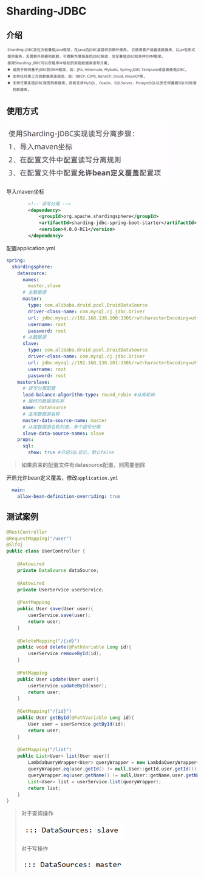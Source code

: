 # Sharding-JDBC

## 介绍

<img src="img/9.Sharding-JDBC/image-20230619225022440.png" alt="image-20230619225022440" style="zoom:50%;" />

## 使用方式

<img src="img/9.Sharding-JDBC/image-20230619225202962.png" alt="image-20230619225202962" style="zoom:80%;" />

导入maven坐标

```xml
        <!-- 读写分离 -->
        <dependency>
            <groupId>org.apache.shardingsphere</groupId>
            <artifactId>sharding-jdbc-spring-boot-starter</artifactId>
            <version>4.0.0-RC1</version>
        </dependency>
```

配置application.yml

```yaml
spring:
  shardingsphere:
    datasource:
      names:
        master,slave
      # 主数据源
      master:
        type: com.alibaba.druid.pool.DruidDataSource
        driver-class-name: com.mysql.cj.jdbc.Driver
        url: jdbc:mysql://192.168.138.100:3306/rw?characterEncoding=utf-8
        username: root
        password: root
      # 从数据源
      slave:
        type: com.alibaba.druid.pool.DruidDataSource
        driver-class-name: com.mysql.cj.jdbc.Driver
        url: jdbc:mysql://192.168.138.101:3306/rw?characterEncoding=utf-8
        username: root
        password: root
    masterslave:
      # 读写分离配置
      load-balance-algorithm-type: round_robin #从库轮询
      # 最终的数据源名称
      name: dataSource
      # 主库数据源名称
      master-data-source-name: master
      # 从库数据源名称列表，多个逗号分隔
      slave-data-source-names: slave
    props:
      sql:
        show: true #开启SQL显示，默认false
```

> 如果原来的配置文件有datasource配置，则需要删除

开启允许bean定义覆盖，修改`application.yml`

```yaml
  main:
    allow-bean-definition-overriding: true
```

## 测试案例

```java
@RestController
@RequestMapping("/user")
@Slf4j
public class UserController {

    @Autowired
    private DataSource dataSource;

    @Autowired
    private UserService userService;

    @PostMapping
    public User save(User user){
        userService.save(user);
        return user;
    }

    @DeleteMapping("/{id}")
    public void delete(@PathVariable Long id){
        userService.removeById(id);
    }

    @PutMapping
    public User update(User user){
        userService.updateById(user);
        return user;
    }

    @GetMapping("/{id}")
    public User getById(@PathVariable Long id){
        User user = userService.getById(id);
        return user;
    }

    @GetMapping("/list")
    public List<User> list(User user){
        LambdaQueryWrapper<User> queryWrapper = new LambdaQueryWrapper<>();
        queryWrapper.eq(user.getId() != null,User::getId,user.getId());
        queryWrapper.eq(user.getName() != null,User::getName,user.getName());
        List<User> list = userService.list(queryWrapper);
        return list;
    }
}
```

> 对于查询操作
>
> <img src="img/9.Sharding-JDBC/image-20230619234143292.png" alt="image-20230619234143292" style="zoom:80%;" />
>
> 对于写操作
>
> <img src="img/9.Sharding-JDBC/image-20230619234156930.png" alt="image-20230619234156930" style="zoom:80%;" />
